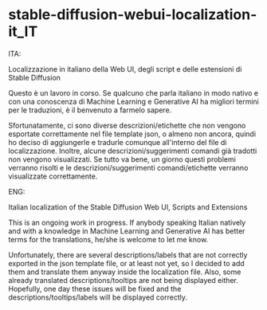 # stable-diffusion-webui-localization-it_IT

ITA: 

Localizzazione in italiano della Web UI, degli script e delle estensioni di Stable Diffusion

Questo è un lavoro in corso. Se qualcuno che parla italiano in modo nativo e con una conoscenza di Machine Learning e Generative AI ha migliori termini per le traduzioni, è il benvenuto a farmelo sapere.

Sfortunatamente, ci sono diverse descrizioni/etichette che non vengono esportate correttamente nel file template json, o almeno non ancora, quindi ho deciso di aggiungerle e tradurle comunque all'interno del file di localizzazione. Inoltre, alcune descrizioni/suggerimenti comandi già tradotti non vengono visualizzati. Se tutto va bene, un giorno questi problemi verranno risolti e le descrizioni/suggerimenti comandi/etichette verranno visualizzate correttamente.

ENG: 

Italian localization of the Stable Diffusion Web UI, Scripts and Extensions

This is an ongoing work in progress. If anybody speaking Italian natively and with a knowledge in Machine Learning and Generative AI has better terms for the translations, he/she is welcome to let me know. 

Unfortunately, there are several descriptions/labels that are not correctly exported in the json template file, or at least not yet, so I decided to add them and translate them anyway inside the localization file. Also, some already translated descriptions/tooltips are not being displayed either. Hopefully, one day these issues will be fixed and the descriptions/tooltips/labels will be displayed correctly.
